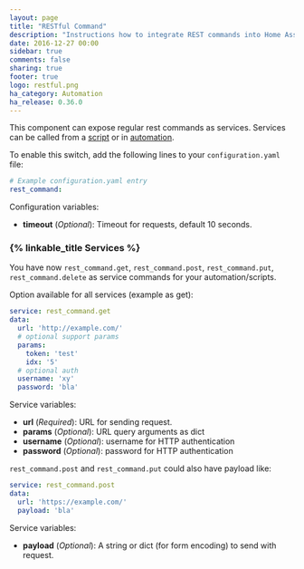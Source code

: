 ```yaml
---
layout: page
title: "RESTful Command"
description: "Instructions how to integrate REST commands into Home Assistant."
date: 2016-12-27 00:00
sidebar: true
comments: false
sharing: true
footer: true
logo: restful.png
ha_category: Automation
ha_release: 0.36.0
---
```


This component can expose regular rest commands as services. Services can be called from a [script] or in [automation].

[script]: /components/script/
[automation]: /getting-started/automation/

To enable this switch, add the following lines to your `configuration.yaml` file:
```yaml
# Example configuration.yaml entry
rest_command:
```

Configuration variables:
- **timeout** (*Optional*): Timeout for requests, default 10 seconds.

### {% linkable_title Services %}

You have now `rest_command.get`, `rest_command.post`, `rest_command.put`, `rest_command.delete` as service commands for your automation/scripts.

Option available for all services (example as get):
```yaml
service: rest_command.get
data:
  url: 'http://example.com/'
  # optional support params
  params:
    token: 'test'
    idx: '5'
  # optional auth
  username: 'xy' 
  password: 'bla'
```

Service variables:
- **url** (*Required*): URL for sending request.
- **params** (*Optional*): URL query arguments as dict
- **username** (*Optional*): username for HTTP authentication
- **password** (*Optional*): password for HTTP authentication

`rest_command.post` and `rest_command.put` could also have payload like:

```yaml
service: rest_command.post
data:
  url: 'https://example.com/'
  payload: 'bla'
```

Service variables:
- **payload** (*Optional*): A string or dict (for form encoding) to send with request.
